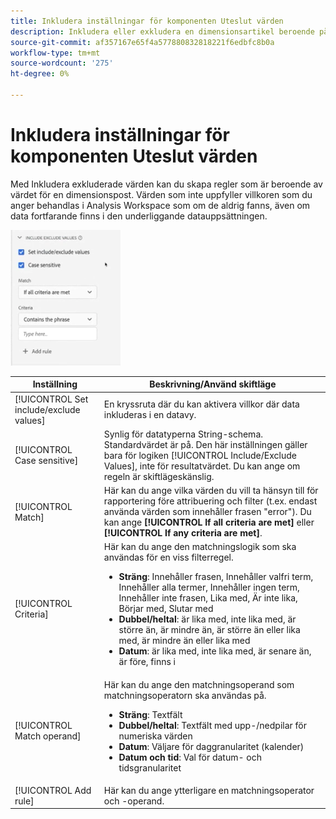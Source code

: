 ```yaml
---
title: Inkludera inställningar för komponenten Uteslut värden
description: Inkludera eller exkludera en dimensionsartikel beroende på dess värde.
source-git-commit: af357167e65f4a577880832818221f6edbfc8b0a
workflow-type: tm+mt
source-wordcount: '275'
ht-degree: 0%

---
```



# Inkludera inställningar för komponenten Uteslut värden

Med Inkludera exkluderade värden kan du skapa regler som är beroende av värdet för en dimensionspost. Värden som inte uppfyller villkoren som du anger behandlas i Analysis Workspace som om de aldrig fanns, även om data fortfarande finns i den underliggande datauppsättningen.

![Inkludera exkludering](../assets/include-exclude.png)

| Inställning | Beskrivning/Använd skiftläge |
| --- | --- |
| [!UICONTROL Set include/exclude values] | En kryssruta där du kan aktivera villkor där data inkluderas i en datavy. |
| [!UICONTROL Case sensitive] | Synlig för datatyperna String-schema. Standardvärdet är på. Den här inställningen gäller bara för logiken [!UICONTROL Include/Exclude Values], inte för resultatvärdet. Du kan ange om regeln är skiftlägeskänslig. |
| [!UICONTROL Match] | Här kan du ange vilka värden du vill ta hänsyn till för rapportering före attribuering och filter (t.ex. endast använda värden som innehåller frasen &quot;error&quot;). Du kan ange **[!UICONTROL If all criteria are met]** eller **[!UICONTROL If any criteria are met]**. |
| [!UICONTROL Criteria] | Här kan du ange den matchningslogik som ska användas för en viss filterregel.<ul><li>**Sträng**: Innehåller frasen, Innehåller valfri term, Innehåller alla termer, Innehåller ingen term, Innehåller inte frasen, Lika med, Är inte lika, Börjar med, Slutar med</li><li>**Dubbel/heltal**: är lika med, inte lika med, är större än, är mindre än, är större än eller lika med, är mindre än eller lika med</li><li>**Datum**: är lika med, inte lika med, är senare än, är före, finns i</li></ul> |
| [!UICONTROL Match operand] | Här kan du ange den matchningsoperand som matchningsoperatorn ska användas på.<ul><li>**Sträng**: Textfält</li><li>**Dubbel/heltal**: Textfält med upp-/nedpilar för numeriska värden</li><li>**Datum**: Väljare för daggranularitet (kalender)</li><li>**Datum och tid**: Val för datum- och tidsgranularitet</li></ul> |
| [!UICONTROL Add rule] | Här kan du ange ytterligare en matchningsoperator och -operand. |
